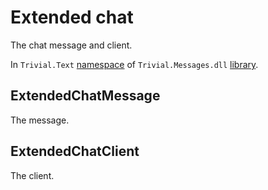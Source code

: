 # Extended chat

The chat message and client.

In `Trivial.Text` [namespace](../) of `Trivial.Messages.dll` [library](../../).

## ExtendedChatMessage

The message.

## ExtendedChatClient

The client.

